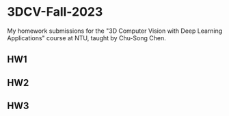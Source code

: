 # 3DCV-Fall-2023
My homework submissions for the "3D Computer Vision with Deep Learning Applications" course at NTU, taught by Chu-Song Chen.

## HW1

## HW2

## HW3

